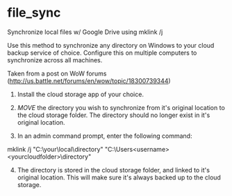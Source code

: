 # file_sync
Synchronize local files w/ Google Drive using mklink /j

Use this method to synchronize any directory on Windows to your cloud backup service of choice. 
Configure this on multiple computers to synchronize across all machines.

Taken from a post on WoW forums (http://us.battle.net/forums/en/wow/topic/18300739344)

1) Install the cloud storage app of your choice.

2) *MOVE* the directory you wish to synchronize from it's original location to the cloud storage folder. The directory should no longer exist in it's original location.

3) In an admin command prompt, enter the following command:

  mklink /j "C:\your\local\directory" "C:\Users\<username>\<yourcloudfolder>\directory"
  
4) The directory is stored in the cloud storage folder, and linked to it's original location. This will make sure it's always backed up to the cloud storage.
